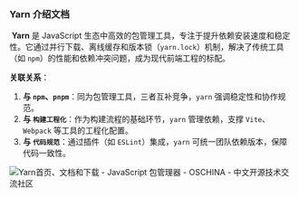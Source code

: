 ### **Yarn 介绍文档**

​	**Yarn** 是 JavaScript 生态中高效的包管理工具，专注于提升依赖安装速度和稳定性。它通过并行下载、离线缓存和版本锁（`yarn.lock`）机制，解决了传统工具（如 `npm`）的性能和依赖冲突问题，成为现代前端工程的标配。

**关联关系**：

1. **与 `npm`、`pnpm`**：同为包管理工具，三者互补竞争，`yarn` 强调稳定性和协作规范。
2. **与 `构建工程化`**：作为构建流程的基础环节，`yarn` 管理依赖，支撑 `Vite`、`Webpack` 等工具的工程化配置。
3. **与 `代码规范`**：通过插件（如 `ESLint`）集成，`yarn` 可统一团队依赖版本，保障代码一致性。

![Yarn首页、文档和下载 - JavaScript 包管理器 - OSCHINA - 中文开源技术交流社区](https://tse1-mm.cn.bing.net/th/id/OIP-C.UVjtYGbJl0TRpXHI6QhwFAHaDU?rs=1&pid=ImgDetMain)